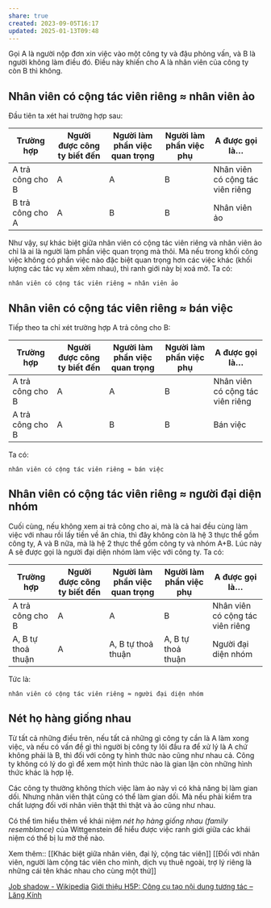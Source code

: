 ```yaml
---
share: true
created: 2023-09-05T16:17
updated: 2025-01-13T09:48
---
```

Gọi A là người nộp đơn xin việc vào một công ty và đậu phỏng vấn, và B là người không làm điều đó. Điều này khiến cho A là nhân viên của công ty còn B thì không.

## Nhân viên có cộng tác viên riêng ≈ nhân viên ảo 
Đầu tiên ta xét hai trường hợp sau:

| Trường hợp       | Người được công ty biết đến | Người làm phần việc quan trọng | Người làm phần việc phụ | A được gọi là…                 |
| ---------------- | --------------------------- | ------------------------------ | ----------------------- | -------------------------------- |
| A trả công cho B | A                           | A                              | B                       | Nhân viên có cộng tác viên riêng |
| B trả công cho A | A                           | B                              | B                       | Nhân viên ảo                     |

Như vậy, sự khác biệt giữa nhân viên có cộng tác viên riêng và nhân viên ảo chỉ là ai là người làm phần việc quan trọng mà thôi. Mà nếu trong khối công việc không có phần việc nào đặc biệt quan trọng hơn các việc khác (khối lượng các tác vụ xêm xêm nhau), thì ranh giới này bị xoá mờ. Ta có:

```
nhân viên có cộng tác viên riêng ≈ nhân viên ảo 
```

## Nhân viên có cộng tác viên riêng ≈ bán việc
Tiếp theo ta chỉ xét trường hợp A trả công cho B:

| Trường hợp       | Người được công ty biết đến | Người làm phần việc quan trọng | Người làm phần việc phụ | A được gọi là…                 |
| ---------------- | --------------------------- | ------------------------------ | ----------------------- | -------------------------------- |
| A trả công cho B | A                           | A                              | B                       | Nhân viên có cộng tác viên riêng |
| A trả công cho B | A                           | B                              | B                       | Bán việc                         |

Ta có:
```
nhân viên có cộng tác viên riêng ≈ bán việc
```

## Nhân viên có cộng tác viên riêng ≈ người đại diện nhóm
Cuối cùng, nếu không xem ai trả công cho ai, mà là cả hai đều cùng làm việc với nhau rồi lấy tiền về ăn chia, thì đây không còn là hệ 3 thực thể gồm công ty, A và B nữa, mà là hệ 2 thực thể gồm công ty và nhóm A+B. Lúc này A sẽ được gọi là người đại diện nhóm làm việc với công ty. Ta có:

| Trường hợp         | Người được công ty biết đến | Người làm phần việc quan trọng | Người làm phần việc phụ | A được gọi là…                 |
| ------------------ | --------------------------- | ------------------------------ | ----------------------- | -------------------------------- |
| A trả công cho B   | A                           | A                              | B                       | Nhân viên có cộng tác viên riêng |
| A, B tự thoả thuận | A                           | A, B tự thoả thuận             | A, B tự thoả thuận      | Người đại diện nhóm              |
Tức là:
```
nhân viên có cộng tác viên riêng ≈ người đại diện nhóm
```

## Nét họ hàng giống nhau
Từ tất cả những điều trên, nếu tất cả những gì công ty cần là A làm xong việc, và nếu có vấn đề gì thì người bị công ty lôi đầu ra để xử lý là A chứ không phải là B, thì đối với công ty hình thức nào cũng như nhau cả. Công ty không có lý do gì để xem một hình thức nào là gian lận còn những hình thức khác là hợp lệ.

Các công ty thường không thích việc làm ảo này vì có khả năng bị làm gian dối. Nhưng nhân viên thật cũng có thể làm gian dối. Mà nếu phải kiểm tra chất lượng đối với nhân viên thật thì thật và ảo cũng như nhau.

Có thể tìm hiểu thêm về khái niệm *nét họ hàng giống nhau (family resemblance)* của Wittgenstein để hiểu được việc ranh giới giữa các khái niệm có thể bị lu mờ thế nào.

Xem thêm:: [[Khác biệt giữa nhân viên, đại lý, cộng tác viên]]
[[Đối với nhân viên, người làm cộng tác viên cho mình, dịch vụ thuê ngoài, trợ lý riêng là những cái tên khác nhau cho cùng một thứ]]

[Job shadow - Wikipedia](https://en.wikipedia.org/wiki/Job_shadow)
[Giới thiệu H5P: Công cụ tạo nội dung tương tác – Lăng Kính](https://phunghuy.wordpress.com/2020/01/06/gioi-thieu-h5p-cong-cu-tao-noi-dung-tuong-tac/)